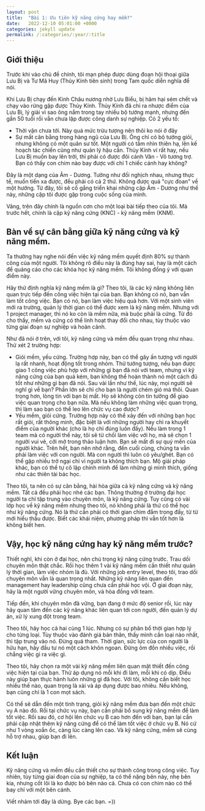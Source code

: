 ```yaml
---
layout: post
title:  "Bài 1: Ưu tiên kỹ năng cứng hay mềm?" 
date:   2022-12-10 05:01:00 +0000
categories: jekyll update
permalink: /:categories/:year/:title
---
```

## Giới thiệu
Trước khi vào chủ đề chính, tôi mạn phép được dùng đoạn hội thoại giữa Lưu Bị và Tư Mã Huy (Thủy Kính tiên sinh) trong Tam quốc diễn nghĩa để nói. 

Khi Lưu Bị chạy đến Kinh Châu nương nhờ Lưu Biểu, bị hãm hại sém chết và chạy vào rừng gặp được Thủy Kính. Thủy Kính đã chỉ ra nhược điểm của Lưu Bị, lý giải vì sao ông nắm trong tay nhiều bộ tướng mạnh, nhưng đến gần 50 tuổi rồi vẫn chưa lập được công danh sự nghiệp. Có 2 yếu tố: 
* Thời vận chưa tới. Này quá mức trừu tượng nên thôi ko nói ở đây
* Sự mất cân bằng trong hàng ngũ của Lưu Bị. Ông chỉ có bộ tướng giỏi, nhưng không có một quân sư tốt. Một người có tầm nhìn thiên hạ, lên kế hoạch tác chiến cũng như quản lý hậu cần. Thủy Kính ví rất hay, nếu Lưu Bị muốn bay lên trời, thì phải có được đôi cánh Văn - Võ tương trợ. Bạn có thấy con chim nào bay được với chỉ 1 chiếc cánh hay không? 

Đây là một dạng của Âm - Dương. Tưởng như đối nghịch nhau, nhưng thực tế, muốn tiến xa được, đều phải có cả 2 thứ. Không được quá "cực đoan" về một hướng. Từ đây, tôi sẽ cố gắng triển khai những cặp Âm - Dương như thế này, những cặp tôi được gặp trong cuộc sống của mình. 

Vâng, trên đây chính là nguồn cơn cho một loại bài tiếp theo của tôi. Mà trước hết, chính là cặp kỹ năng cứng (KNC) - kỹ năng mềm (KNM).

## Bàn về sự cân bằng giữa kỹ năng cứng và kỹ năng mềm.

Ta thường hay nghe nói đến việc kỹ năng mềm quyết định 80% sự thành công của một người. Tôi không rõ điều này là đúng hay sai, hay là một cách để quảng cáo cho các khóa học kỹ năng mềm. Tôi không đồng ý với quan điểm này.

Hãy thử định nghĩa kỹ năng mềm là gì? Theo tôi, là các kỹ năng không liên quan trực tiếp đến công việc hiện tại của bạn. Bạn không có nó, bạn vẫn làm tốt công việc. Bạn có nó, bạn làm việc hiệu quả hơn. Với một sinh viên mới ra trường, quản lý thời gian có thể được xem là kỹ năng mềm. Nhưng với 1 project manager, thì nó ko còn là mềm nữa, mà buộc phải là cứng. Từ đó cho thấy, mềm và cứng có thể linh hoạt thay đổi cho nhau, tùy thuộc vào từng giai đoạn sự nghiệp và hoàn cảnh. 

Như đã nói ở trên, với tôi, kỹ năng cứng và mềm đều quan trọng như nhau. Thử xét 2 trường hợp:
- Giỏi mềm, yếu cứng. Trường hợp này, bạn có thể gây ấn tượng với người lạ rất nhanh, hoạt động tốt trong nhóm. Thử tưởng tượng, nếu bạn được giao 1 công việc phù hợp với những gì bạn đã nói với team, nhưng vì kỹ năng cứng của bạn quá kém, bạn không thể hoàn thành nó một cách đủ tốt như những gì bạn đã nói. Sau vài lần như thế, lúc này, mọi người sẽ nghĩ gì về bạn? Phần lớn sẽ chỉ cho bạn là người chém gió mà thôi. Quan trọng hơn, lòng tin với bạn bị mất. Họ sẽ không còn tin tưởng để giao việc quan trọng cho bạn nữa. Mà nếu không làm những việc quan trọng, thì làm sao bạn có thể leo lên chức vụ cao được? 
- Yếu mềm, giỏi cứng. Trường hợp này có thể xảy đến với những bạn học rất giỏi, rất thông minh, đặc biệt là với những người hay chỉ ra khuyết điểm của người khác (cho là họ chỉ đúng luôn đấy). Nếu làm trong 1 team mà có người thế này, tôi sẽ từ chối làm việc với họ, mà sẽ chọn 1 người vui vẻ, cởi mở trong thảo luận hơn. Bạn sẽ mất đi sự quý mến của người khác. Trên hết, bạn nên nhớ rằng, đến cuối cùng, chúng ta vẫn phải làm việc với con người. Mà con người thì luôn có yêu/ghét. Bạn có thể gặp nhiều trở ngại chỉ vì người ta không thích bạn. Mộ giải pháp khác, bạn có thể tự cô lập chính mình để làm những gì mình thích, giống như các thiên tài bác học. 

Theo tôi, ta nên có sự cân bằng, hài hòa giữa cả kỹ năng cứng và kỹ năng mềm. Tất cả đều phải học nhé các bạn. Thông thường ở trường đại học người ta chỉ tập trung vào chuyên môn, là kỹ năng cứng. Tuy cũng có vài lớp học về kỹ năng mềm nhưng theo tôi, nó không phải là thứ có thể học như kỹ năng cứng. Nó là thứ cần phải có thời gian chìm đắm trong đấy, từ từ mới hiểu thấu được. Biết các khái niệm, phương pháp thì vẫn tốt hơn là không biết hen. 

## Vậy, học kỹ năng cứng hay kỹ năng mềm trước? 

Thiết nghĩ, khi còn ở đại học, nên chú trọng kỹ năng cứng trước. Trau dồi chuyên môn thật chắc. Rồi học thêm 1 vài kỹ năng mềm cần thiết như quản lý thời gian, làm việc nhóm là đủ. Với những job entry level, theo tôi, trao dồi chuyên môn vẫn là quan trọng nhất. Những kỹ năng liên quan đến management hay leadership cũng chưa cần phải học vội. Ở giai đoạn này, hãy là một người vững chuyên môn, và hòa đồng với team.

Tiếp đến, khi chuyên môn đã vững, bạn đang ở mức độ senior rồi, lúc này hãy quan tâm đến các kỹ năng khác liên quan tới con người, đến quản lý dự án, xử lý xung đột trong team. 

Theo tôi, hãy học cả hai cùng 1 lúc. Nhưng có sự phân bổ thời gian hợp lý cho từng loại. Tùy thuộc vào đánh giá bản thân, thấy mình cần loại nào nhất, thì tập trung vào nó. Đừng quá tham. Thời gian, sức lực của con người là hữu hạn, hãy đầu tư nó một cách khôn ngoan. Đừng ôm đồn nhiều việc, rồi chẳng việc gì ra việc gì. 

Theo tôi, hãy chọn ra một vài kỹ năng mềm liên quan mật thiết đến công việc hiện tại của bạn. Thử áp dụng nó mỗi khi đi làm, mỗi khi có dịp. Điều này giúp bạn thực hành luôn những gì đã học. Với tôi, không cần biết học nhiều thế nào, quan trọng là xài và áp dụng được bao nhiêu. Nếu không, bạn cũng chỉ là 1 con mọt sách. 

Có thể sẽ dẫn đến một tình trạng, giỏi kỹ năng mềm đưa bạn đến một chức vụ A nào đó. Rồi tại chức vụ này, bạn cần phải bổ sung kỹ năng mềm để làm tốt việc. Rồi sau đó, cơ hội lên chức vụ B cao hơn đến với bạn, bạn lại cần phải cập nhật thêm kỹ năng cứng để có thể làm tốt việc ở chức vụ B. Nó cứ như 1 vòng xoắn ốc, càng lúc càng lên cao. Và kỹ năng cứng, mềm sẽ cùng hỗ trợ nhau, giúp bạn đi lên.

## Kết luận 

Kỹ năng cứng và mềm đều cần thiết cho sự thành công trong công việc. Tuy nhiên, tùy từng giai đoạn của sự nghiệp, ta có thể nặng bên này, nhẹ bên kia, nhưng cốt lõi là ko được bỏ bên nào cả. Chưa có con chim nào có thể bay chỉ với một bên cánh. 

Viết nhảm tới đây là dừng. Bye các bạn. =)) 
